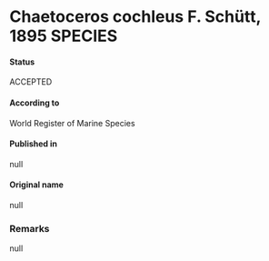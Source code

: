Chaetoceros cochleus F. Schütt, 1895 SPECIES
=======

#### Status
ACCEPTED

#### According to
World Register of Marine Species

#### Published in
null

#### Original name
null

### Remarks
null